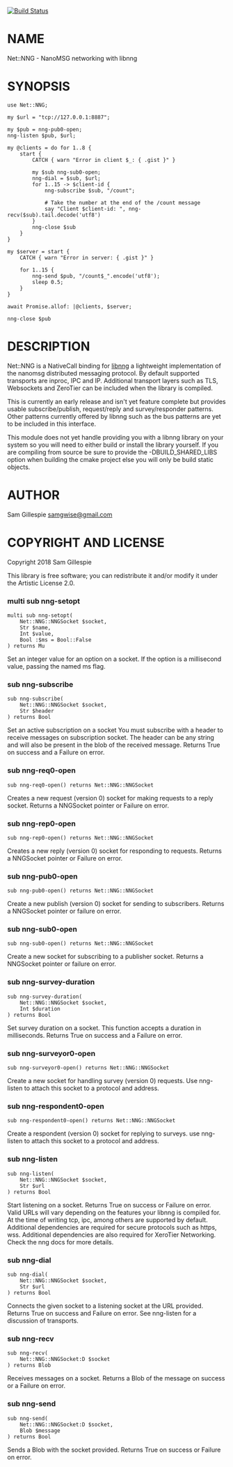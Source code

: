 [![Build Status](https://travis-ci.org/samgwise/Net-NNG.svg?branch=master)](https://travis-ci.org/samgwise/Net-NNG)

NAME
====

Net::NNG - NanoMSG networking with libnng

SYNOPSIS
========

    use Net::NNG;

    my $url = "tcp://127.0.0.1:8887";

    my $pub = nng-pub0-open;
    nng-listen $pub, $url;

    my @clients = do for 1..8 {
        start {
            CATCH { warn "Error in client $_: { .gist }" }

            my $sub nng-sub0-open;
            nng-dial = $sub, $url;
            for 1..15 -> $client-id {
                nng-subscribe $sub, "/count";

                # Take the number at the end of the /count message
                say "Client $client-id: ", nng-recv($sub).tail.decode('utf8')
            }
            nng-close $sub
        }
    }

    my $server = start {
        CATCH { warn "Error in server: { .gist }" }

        for 1..15 {
            nng-send $pub, "/count$_".encode('utf8');
            sleep 0.5;
        }
    }

    await Promise.allof: |@clients, $server;

    nng-close $pub

DESCRIPTION
===========

Net::NNG is a NativeCall binding for [libnng](https://github.com/nanomsg/nng) a lightweight implementation of the nanomsg distributed messaging protocol. By default supported transports are inproc, IPC and IP. Additional transport layers such as TLS, Websockets and ZeroTier can be included when the library is compiled.

This is currently an early release and isn't yet feature complete but provides usable subscribe/publish, request/reply and survey/responder patterns. Other patterns currently offered by libnng such as the bus patterns are yet to be included in this interface.

This module does not yet handle providing you with a libnng library on your system so you will need to either build or install the library yourself. If you are compiling from source be sure to provide the -DBUILD_SHARED_LIBS option when building the cmake project else you will only be build static objects.

AUTHOR
======

Sam Gillespie <samgwise@gmail.com>

COPYRIGHT AND LICENSE
=====================

Copyright 2018 Sam Gillespie

This library is free software; you can redistribute it and/or modify it under the Artistic License 2.0.

### multi sub nng-setopt

```perl6
multi sub nng-setopt(
    Net::NNG::NNGSocket $socket,
    Str $name,
    Int $value,
    Bool :$ms = Bool::False
) returns Mu
```

Set an integer value for an option on a socket. If the option is a millisecond value, passing the named ms flag.

### sub nng-subscribe

```perl6
sub nng-subscribe(
    Net::NNG::NNGSocket $socket,
    Str $header
) returns Bool
```

Set an active subscription on a socket You must subscribe with a header to receive messages on subscription socket. The header can be any string and will also be present in the blob of the received message. Returns True on success and a Failure on error.

### sub nng-req0-open

```perl6
sub nng-req0-open() returns Net::NNG::NNGSocket
```

Creates a new request (version 0) socket for making requests to a reply socket. Returns a NNGSocket pointer or Failure on error.

### sub nng-rep0-open

```perl6
sub nng-rep0-open() returns Net::NNG::NNGSocket
```

Creates a new reply (version 0) socket for responding to requests. Returns a NNGSocket pointer or Failure on error.

### sub nng-pub0-open

```perl6
sub nng-pub0-open() returns Net::NNG::NNGSocket
```

Create a new publish (version 0) socket for sending to subscribers. Returns a NNGSocket pointer or failure on error.

### sub nng-sub0-open

```perl6
sub nng-sub0-open() returns Net::NNG::NNGSocket
```

Create a new socket for subscribing to a publisher socket. Returns a NNGSocket pointer or failure on error.

### sub nng-survey-duration

```perl6
sub nng-survey-duration(
    Net::NNG::NNGSocket $socket,
    Int $duration
) returns Bool
```

Set survey duration on a socket. This function accepts a duration in milliseconds. Returns True on success and a Failure on error.

### sub nng-surveyor0-open

```perl6
sub nng-surveyor0-open() returns Net::NNG::NNGSocket
```

Create a new socket for handling survey (version 0) requests. Use nng-listen to attach this socket to a protocol and address.

### sub nng-respondent0-open

```perl6
sub nng-respondent0-open() returns Net::NNG::NNGSocket
```

Create a respondent (version 0) socket for replying to surveys. use nng-listen to attach this socket to a protocol and address.

### sub nng-listen

```perl6
sub nng-listen(
    Net::NNG::NNGSocket $socket,
    Str $url
) returns Bool
```

Start listening on a socket. Returns True on success or Failure on error. Valid URLs will vary depending on the features your libnng is compiled for. At the time of writing tcp, ipc, among others are supported by default. Additional dependencies are required for secure protocols such as https, wss. Additional dependencies are also required for XeroTier Networking. Check the nng docs for more details.

### sub nng-dial

```perl6
sub nng-dial(
    Net::NNG::NNGSocket $socket,
    Str $url
) returns Bool
```

Connects the given socket to a listening socket at the URL provided. Returns True on success and Failure on error. See nng-listen for a discussion of transports.

### sub nng-recv

```perl6
sub nng-recv(
    Net::NNG::NNGSocket:D $socket
) returns Blob
```

Receives messages on a socket. Returns a Blob of the message on success or a Failure on error.

### sub nng-send

```perl6
sub nng-send(
    Net::NNG::NNGSocket:D $socket,
    Blob $message
) returns Bool
```

Sends a Blob with the socket provided. Returns True on success or Failure on error.

